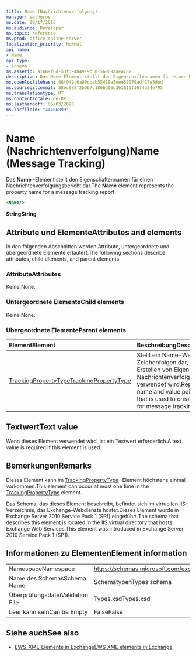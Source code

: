 ```yaml
---
title: Name (Nachrichtenverfolgung)
manager: sethgros
ms.date: 09/17/2015
ms.audience: Developer
ms.topic: reference
ms.prod: office-online-server
localization_priority: Normal
api_name:
- Name
api_type:
- schema
ms.assetid: a1669f6d-53f3-4849-9b30-56909aaeac82
description: Das Name-Element stellt den Eigenschaftennamen für einen Nachrichtenverfolgungsbericht dar.
ms.openlocfilehash: 86f049c0a90dbeb55418a5eee58079adf17e5ded
ms.sourcegitcommit: 88ec988f2bb67c1866d06b361615f3674a24e795
ms.translationtype: MT
ms.contentlocale: de-DE
ms.lasthandoff: 06/03/2020
ms.locfileid: "44466899"
---
```

# <a name="name-message-tracking"></a><span data-ttu-id="a3656-103">Name (Nachrichtenverfolgung)</span><span class="sxs-lookup"><span data-stu-id="a3656-103">Name (Message Tracking)</span></span>

<span data-ttu-id="a3656-104">Das **Name** -Element stellt den Eigenschaftennamen für einen Nachrichtenverfolgungsbericht dar.</span><span class="sxs-lookup"><span data-stu-id="a3656-104">The **Name** element represents the property name for a message tracking report.</span></span> 
  
```xml
<Name/>
```

<span data-ttu-id="a3656-105">**String**</span><span class="sxs-lookup"><span data-stu-id="a3656-105">**String**</span></span>

## <a name="attributes-and-elements"></a><span data-ttu-id="a3656-106">Attribute und Elemente</span><span class="sxs-lookup"><span data-stu-id="a3656-106">Attributes and elements</span></span>

<span data-ttu-id="a3656-107">In den folgenden Abschnitten werden Attribute, untergeordnete und übergeordnete Elemente erläutert.</span><span class="sxs-lookup"><span data-stu-id="a3656-107">The following sections describe attributes, child elements, and parent elements.</span></span>
  
### <a name="attributes"></a><span data-ttu-id="a3656-108">Attribute</span><span class="sxs-lookup"><span data-stu-id="a3656-108">Attributes</span></span>

<span data-ttu-id="a3656-109">Keine.</span><span class="sxs-lookup"><span data-stu-id="a3656-109">None.</span></span>
  
### <a name="child-elements"></a><span data-ttu-id="a3656-110">Untergeordnete Elemente</span><span class="sxs-lookup"><span data-stu-id="a3656-110">Child elements</span></span>

<span data-ttu-id="a3656-111">Keine.</span><span class="sxs-lookup"><span data-stu-id="a3656-111">None.</span></span>
  
### <a name="parent-elements"></a><span data-ttu-id="a3656-112">Übergeordnete Elemente</span><span class="sxs-lookup"><span data-stu-id="a3656-112">Parent elements</span></span>

|<span data-ttu-id="a3656-113">**Element**</span><span class="sxs-lookup"><span data-stu-id="a3656-113">**Element**</span></span>|<span data-ttu-id="a3656-114">**Beschreibung**</span><span class="sxs-lookup"><span data-stu-id="a3656-114">**Description**</span></span>|
|:-----|:-----|
|[<span data-ttu-id="a3656-115">TrackingPropertyType</span><span class="sxs-lookup"><span data-stu-id="a3656-115">TrackingPropertyType</span></span>](trackingpropertytype.md) <br/> |<span data-ttu-id="a3656-116">Stellt ein Name-Wert-Paar von Zeichenfolgen dar, das zum Erstellen von Eigenschaften für Nachrichtenverfolgungsberichte verwendet wird.</span><span class="sxs-lookup"><span data-stu-id="a3656-116">Represents a name and value pair of strings that is used to create properties for message tracking reports.</span></span>  <br/> |
   
## <a name="text-value"></a><span data-ttu-id="a3656-117">Textwert</span><span class="sxs-lookup"><span data-stu-id="a3656-117">Text value</span></span>

<span data-ttu-id="a3656-118">Wenn dieses Element verwendet wird, ist ein Textwert erforderlich.</span><span class="sxs-lookup"><span data-stu-id="a3656-118">A text value is required if this element is used.</span></span>
  
## <a name="remarks"></a><span data-ttu-id="a3656-119">Bemerkungen</span><span class="sxs-lookup"><span data-stu-id="a3656-119">Remarks</span></span>

<span data-ttu-id="a3656-120">Dieses Element kann im [TrackingPropertyType](trackingpropertytype.md) -Element höchstens einmal vorkommen.</span><span class="sxs-lookup"><span data-stu-id="a3656-120">This element can occur at most one time in the [TrackingPropertyType](trackingpropertytype.md) element.</span></span> 
  
<span data-ttu-id="a3656-121">Das Schema, das dieses Element beschreibt, befindet sich im virtuellen IIS-Verzeichnis, das Exchange-Webdienste hostet.Dieses Element wurde in Exchange Server 2010 Service Pack 1 (SP1) eingeführt.</span><span class="sxs-lookup"><span data-stu-id="a3656-121">The schema that describes this element is located in the IIS virtual directory that hosts Exchange Web Services.This element was introduced in Exchange Server 2010 Service Pack 1 (SP1).</span></span>
  
## <a name="element-information"></a><span data-ttu-id="a3656-122">Informationen zu Elementen</span><span class="sxs-lookup"><span data-stu-id="a3656-122">Element information</span></span>

|||
|:-----|:-----|
|<span data-ttu-id="a3656-123">Namespace</span><span class="sxs-lookup"><span data-stu-id="a3656-123">Namespace</span></span>  <br/> |https://schemas.microsoft.com/exchange/services/2006/types  <br/> |
|<span data-ttu-id="a3656-124">Name des Schemas</span><span class="sxs-lookup"><span data-stu-id="a3656-124">Schema Name</span></span>  <br/> |<span data-ttu-id="a3656-125">Schematypen</span><span class="sxs-lookup"><span data-stu-id="a3656-125">Types schema</span></span>  <br/> |
|<span data-ttu-id="a3656-126">Überprüfungsdatei</span><span class="sxs-lookup"><span data-stu-id="a3656-126">Validation File</span></span>  <br/> |<span data-ttu-id="a3656-127">Types.xsd</span><span class="sxs-lookup"><span data-stu-id="a3656-127">Types.xsd</span></span>  <br/> |
|<span data-ttu-id="a3656-128">Leer kann sein</span><span class="sxs-lookup"><span data-stu-id="a3656-128">Can be Empty</span></span>  <br/> |<span data-ttu-id="a3656-129">False</span><span class="sxs-lookup"><span data-stu-id="a3656-129">False</span></span>  <br/> |
   
## <a name="see-also"></a><span data-ttu-id="a3656-130">Siehe auch</span><span class="sxs-lookup"><span data-stu-id="a3656-130">See also</span></span>

- [<span data-ttu-id="a3656-131">EWS-XML-Elemente in Exchange</span><span class="sxs-lookup"><span data-stu-id="a3656-131">EWS XML elements in Exchange</span></span>](ews-xml-elements-in-exchange.md)

